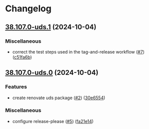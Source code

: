# Changelog

## [38.107.0-uds.1](https://github.com/defenseunicorns/uds-package-renovate/compare/v38.107.0-uds.0...v38.107.0-uds.1) (2024-10-04)


### Miscellaneous

* correct the test steps used in the tag-and-release workflow ([#7](https://github.com/defenseunicorns/uds-package-renovate/issues/7)) ([c51fa6b](https://github.com/defenseunicorns/uds-package-renovate/commit/c51fa6b360f90feb7ca7de43177065cc89f79ce4))

## [38.107.0-uds.0](https://github.com/defenseunicorns/uds-package-renovate/compare/v38.107.0-uds.0...v38.107.0-uds.0) (2024-10-04)


### Features

* create renovate uds package ([#2](https://github.com/defenseunicorns/uds-package-renovate/issues/2)) ([30e6554](https://github.com/defenseunicorns/uds-package-renovate/commit/30e65545fb9aa136490ed7d5b8210f468a08b202))


### Miscellaneous

* configure release-please ([#5](https://github.com/defenseunicorns/uds-package-renovate/issues/5)) ([fa21e14](https://github.com/defenseunicorns/uds-package-renovate/commit/fa21e14e015c0c39073fa669a69ed3a54565c208))
